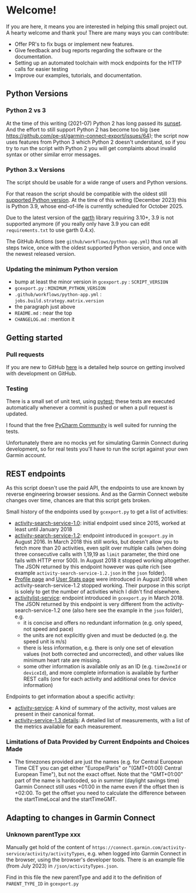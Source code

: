 # Welcome!

If you are here, it means you are interested in helping this small project out.
A hearty welcome and thank you! There are many ways you can contribute:

- Offer PR's to fix bugs or implement new features.
- Give feedback and bug reports regarding the software or the documentation.
- Setting up an automated toolchain with mock endpoints for the HTTP calls for easier testing
- Improve our examples, tutorials, and documentation.

## Python Versions

### Python 2 vs 3

At the time of this writing (2021-07) Python 2 has long passed its [sunset](https://python3statement.org/).
And the effort to still support Python 2 has become too big (see https://github.com/pe-st/garmin-connect-export/issues/64);
the script now uses features from Python 3 which Python 2 doesn't understand,
so if you try to run the script with Python 2 you will get complaints about
invalid syntax or other similar error messages.

### Python 3.x Versions

The script should be usable for a wide range of users and Python versions.

For that reason the script should be compatible with the oldest still [supported
Python version](https://devguide.python.org/versions/). At the time of this writing
(December 2023) this is Python 3.9, whose end-of-life is currently scheduled for October 2025.

Due to the latest version of the [garth](https://github.com/matin/garth) library requiring 3.10+,
3.9 is not supported anymore (if you really only have 3.9 you can edit `requirements.txt` to use garth 0.4.x).

The GitHub Actions (see `github/workflows/python-app.yml`) thus run all steps twice,
once with the oldest supported Python version, and once with the newest released version.

### Updating the minimum Python version

- bump at least the minor version in `gcexport.py` : `SCRIPT_VERSION`
- `gcexport.py` : `MINIMUM_PYTHON_VERSION`
- `.github/workflows/python-app.yml` : `jobs.build.strategy.matrix.version`
- the paragraph just above
- `README.md` : near the top
- `CHANGELOG.md` : mention it

## Getting started

### Pull requests

If you are new to GitHub [here](https://help.github.com/categories/collaborating-with-issues-and-pull-requests/)
is a detailed help source on getting involved with development on GitHub.

### Testing

There is a small set of unit test, using [pytest](https://docs.pytest.org/en/latest/);
these tests are executed automatically whenever a commit is pushed or when a pull request is updated.

I found that the free [PyCharm Community](https://www.jetbrains.com/pycharm/download/) is well suited for running the
tests.

Unfortunately there are no mocks yet for simulating Garmin Connect during development, so for real tests you'll have to
run the script against your own Garmin account.

## REST endpoints

As this script doesn't use the paid API, the endpoints to use are known by reverse engineering browser sessions. And as
the Garmin Connect website changes over time, chances are that this script gets broken.

Small history of the endpoints used by `gcexport.py` to get a list of activities:

- [activity-search-service-1.0](https://connect.garmin.com/proxy/activity-search-service-1.0/json/activities):
  initial endpoint used since 2015, worked at least until January 2018
- [activity-search-service-1.2](https://connect.garmin.com/proxy/activity-search-service-1.2/json/activities):
  endpoint introduced in `gcexport.py` in August 2016. In March 2018 this still works, but doesn't allow you to fetch
  more than 20 activities, even split over multiple calls (when doing three consecutive calls with 1,19,19 as `limit`
  parameter, the third one fails with HTTP error 500).
  In August 2018 it stopped working altogether. The JSON returned by this endpoint however was quite rich
  (see example `activity-search-service-1.2.json` in the `json` folder).
- [Profile page](https://connect.garmin.com/modern/profile) and
  [User Stats page](https://connect.garmin.com/modern/proxy/userstats-service/statistics/user_name)
  were introduced in August 2018 when activity-search-service-1.2 stopped working. Their purpose in this script is
  solely to get the number of activities which I didn't find elsewhere.
- [activitylist-service](https://connect.garmin.com/modern/proxy/activitylist-service/activities/search/activities):
  endpoint introduced in `gcexport.py` in March 2018. The JSON returned by this endpoint is very different from the
  activity-search-service-1.2 one (also here see the example in the `json` folder), e.g.
    - it is concise and offers no redundant information (e.g. only speed, not speed and pace)
    - the units are not explicitly given and must be deducted (e.g. the speed unit is m/s)
    - there is less information, e.g. there is only one set of elevation values (not both corrected and uncorrected), and other values like minimum heart rate are missing.
    - some other information is available only as an ID (e.g. `timeZoneId` or `deviceId`), and more complete information
      is available by further REST calls (one for each activity and additional ones for device information)

Endpoints to get information about a specific activity:

- [activity-service](https://connect.garmin.com/modern/proxy/activity-service/activity/nnnn): A kind of summary of the activity, most values are present in their canonical format.
- [activity-service-1.3 details](https://connect.garmin.com/modern/proxy/activity-service-1.3/json/activityDetails/nnnn): A detailed list of measurements, with a list of the metrics available for each measurement.

### Limitations of Data Provided by Current Endpoints and Choices Made

- The timezones provided are just the names (e.g. for Central European Time CET you can get either "Europe/Paris" or "(GMT+01:00) Central European Time"), but not the exact offset. Note that the "GMT+01:00" part of the name is hardcoded, so in summer (daylight savings time) Garmin Connect still uses +01:00 in the name even if the offset then is +02:00. To get the offset you need to calculate the difference between the startTimeLocal and the startTimeGMT.

## Adapting to changes in Garmin Connect

### Unknown parentType xxx

Manually get hold of the content of `https://connect.garmin.com/activity-service/activity/activityTypes`,
e.g. when logged into Garmin Connect in the browser, using the browser's developer tools. There is an example
file (from July 2023) in `/json/activityTypes.json`.

Find in this file the new parentType and add it to the definition of `PARENT_TYPE_ID` in `gcexport.py`

